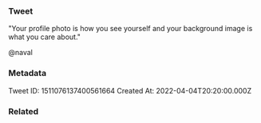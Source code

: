 ### Tweet
"Your profile photo is how you see yourself and your background image is what you care about."

@naval

### Metadata
Tweet ID: 1511076137400561664
Created At: 2022-04-04T20:20:00.000Z

### Related

